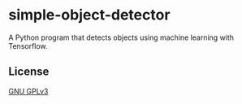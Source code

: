 # simple-object-detector
A Python program that detects objects using machine learning with Tensorflow.

## License
[GNU GPLv3](https://choosealicense.com/licenses/gpl-3.0/)